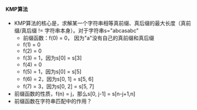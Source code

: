 #### KMP算法

- KMP算法的核心是，求解某一个字符串相等真前缀、真后缀的最大长度（真前缀/真后缀 != 字符串本身）。对于字符串s="abcasabc"
  - 前缀函数：f(0) = 0， 因为"a"没有自己的真前缀和真后缀
  - f(1) = 0
  - f(2) = 0
  - f(3) = 1，因为s[0] = s[3]
  - f(4) = 0
  - f(5) = 1，因为s[0] = s[5]
  - f(6) = 2，因为s[0, 1] = s[5, 6]
  - f(7) = 3，因为s[0, 2] = s[5, 7]
- 前缀函数的性质，f(n) = j，那么s[0, j-1] = s[n-j+1,n]
- 前缀函数在字符串匹配中的作用？